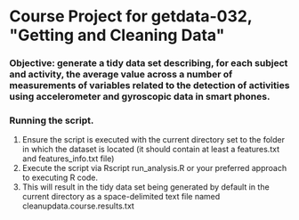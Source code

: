 # Course Project for getdata-032, "Getting and Cleaning Data"

### Objective: generate a tidy data set describing, for each subject and activity, the average value across a number of measurements of variables related to the detection of activities using accelerometer and gyroscopic data in smart phones.

### Running the script.

1. Ensure the script is executed with the current directory set to the folder in which the dataset is located (it should contain at least a features.txt and features_info.txt file)
2. Execute the script via
	Rscript run_analysis.R
or your preferred approach to executing R code.
3. This will result in the tidy data set being generated by default in the current directory as a space-delimited text file named cleanupdata.course.results.txt